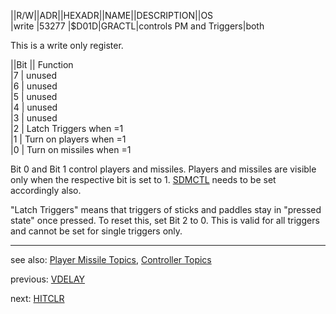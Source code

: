 ||R/W||ADR||HEXADR||NAME||DESCRIPTION||OS  
|write |53277 |$D01D|GRACTL|controls PM and Triggers|both  
  
This is a write only register.  
  
||Bit || Function  
|7 | unused  
|6 | unused  
|5 | unused  
|4 | unused  
|3 | unused  
|2 | Latch Triggers when =1  
|1 | Turn on players when =1  
|0 | Turn on missiles when =1  
  
Bit 0 and Bit 1 control players and missiles. Players and missiles are visible only when the respective bit is set to 1. [SDMCTL](../SDMCTL/index.md) needs to be set accordingly also.  
  
"Latch Triggers" means that triggers of sticks and paddles stay in "pressed state" once pressed. To reset this, set Bit 2 to 0. This is valid for all triggers and cannot be set for single triggers only.  
  
---
  
see also: [Player Missile Topics](../Pm_topics/index.md), [Controller Topics](../Controller_topics/index.md)  
  
previous: [VDELAY](../VDELAY/index.md)  
  
next: [HITCLR](../HITCLR/index.md)  
